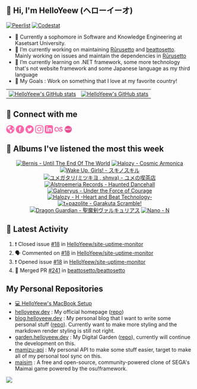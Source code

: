 <h2>👋 Hi, I'm HelloYeew (ヘローイーオ)</h2> 

<a href="https://peerlist.io/helloyeew"><img src="https://img.shields.io/badge/Peerlist-helloyeew-brightgreen" alt="Peerlist" /></a>
<a href="https://codestats.net/users/HelloYeew"><img src="https://img.shields.io/badge/-Codestats-3e4053" alt="Codestat" /></a>

- 📖 Currently a sophomore in Software and Knowledge Engineering at Kasetsart University.
- 🔭 I’m currently working on maintaining [Rūrusetto](https://github.com/Rurusetto/rurusetto) and [beattosetto](https://github.com/beattosetto/beattosetto). Mainly working on issues and maintain the dependencies in [Rūrusetto](https://github.com/Rurusetto/rurusetto)
- 🌱 I’m currently learning on .NET framework, some more technology that's not website framework and some Japanese language as my third language
- 🎯 My Goals : Work on something that I love at my favorite country!

<table>
  <tr>
    <td>
      <a href="https://github.com/anuraghazra/github-readme-stats">
        <img align="center" src="https://github-readme-stats.vercel.app/api?username=helloyeew&show_icons=true&theme=tokyonight" alt="HelloYeew's GitHub stats" />
      </a>
    </td>
    <td>
      <a href="https://git.io/streak-stats"><img align="center" src="https://github-readme-streak-stats.herokuapp.com?user=HelloYeew&theme=onedark&hide_border=true" alt="HelloYeew's GitHub stats" /></a>
    </td>
  <tr>
</table>

## 💬 Connect with me

<a href="https://helloyeew.dev"><img src="icon/globe-pink.svg" alt="Website" width="22" height="22" style="vertical-align:middle"></a>
<a href="https://www.facebook.com/HelloYeew/"><img src="icon/facebook-pink.svg" alt="Facebook profiles" width="22" height="22" style="vertical-align:middle"></a>
<a href="https://twitter.com/nonggummud"><img src="icon/twitter-pink.svg" alt="Twitter profiles" width="22" height="22" style="vertical-align:middle"></a>
<a href="https://www.instagram.com/ttim.gummud/"><img src="icon/instagram-pink.svg" alt="Instagram profiles" width="22" height="22" style="vertical-align:middle"></a>
<a href="https://www.linkedin.com/in/helloyeew"><img src="icon/linkedin-pink.svg" alt="Linkedin profiles" width="22" height="22" style="vertical-align:middle"></a>
<a href="https://www.last.fm/user/HelloYeew"><img src="icon/lastfm-pink.svg" alt="Last.fm profiles" width="22" height="22" style="vertical-align:middle"></a>
<a href="https://osu.ppy.sh/users/18735426"><img src="icon/osu.png" alt="osu! profiles" width="22" height="22" style="vertical-align:middle"></a>

## 🎵 Albums I've listened the most this week

<!-- lastfm -->
<p align="center"><a href="https://www.last.fm/music/Bernis/Until+The+End+Of+The+World"><img src="https://lastfm.freetls.fastly.net/i/u/64s/1e17d2fa3c6dff52e256fd85156ecc06.jpg" title="Bernis - Until The End Of The World"></a> <a href="https://www.last.fm/music/Halozy/Cosmic+Armonica"><img src="https://lastfm.freetls.fastly.net/i/u/64s/98833479dd734df5a78b1dbd97c60e35.png" title="Halozy - Cosmic Armonica"></a> <a href="https://www.last.fm/music/Wake+Up,+Girls!/%E3%82%B9%E3%82%AD%E3%83%8E%E3%82%B9%E3%82%AD%E3%83%AB"><img src="https://lastfm.freetls.fastly.net/i/u/64s/da6a17519583140a61802b18cdf9f942.png" title="Wake Up, Girls! - スキノスキル"></a> <a href="https://www.last.fm/music/%E3%83%A6%E3%83%A1%E3%82%AC%E3%82%BF%E3%83%AA(%E3%83%9F%E3%83%84%E3%82%AD%E3%83%A8+,+shnva)/%E3%83%A6%E3%83%A1%E3%81%AE%E5%96%AB%E8%8C%B6%E5%BA%97"><img src="https://lastfm.freetls.fastly.net/i/u/64s/a61f55afc4fb2356062c4df07cb90e6a.jpg" title="ユメガタリ(ミツキヨ , shnva) - ユメの喫茶店"></a> <a href="https://www.last.fm/music/Alstroemeria+Records/Haunted+Dancehall"><img src="https://lastfm.freetls.fastly.net/i/u/64s/e8555a8b71994d46bc213754ad74688a.png" title="Alstroemeria Records - Haunted Dancehall"></a> <a href="https://www.last.fm/music/Galneryus/Under+the+Force+of+Courage"><img src="https://lastfm.freetls.fastly.net/i/u/64s/07977695d3114433b96074320609b8d8.jpg" title="Galneryus - Under the Force of Courage"></a> <a href="https://www.last.fm/music/Halozy/H+-Heart+and+Beat+Technology-"><img src="https://lastfm.freetls.fastly.net/i/u/64s/b2e7c7ae58464879bac1356cf4e1b3b7.jpg" title="Halozy - H -Heart and Beat Technology-"></a> <a href="https://www.last.fm/music/t%252Bpazolite/Garakuta+Scramble!"><img src="https://lastfm.freetls.fastly.net/i/u/64s/5a1a2780efb1c2113b9e44575f513106.jpg" title="t+pazolite - Garakuta Scramble!"></a> <a href="https://www.last.fm/music/Dragon+Guardian/%E8%81%96%E9%AD%94%E5%89%A3%E3%83%B4%E3%82%A1%E3%83%AB%E3%82%AD%E3%83%A5%E3%83%AA%E3%82%A2%E3%82%B9"><img src="https://lastfm.freetls.fastly.net/i/u/64s/558078d389d1458d8c2af97fa744dc85.png" title="Dragon Guardian - 聖魔剣ヴァルキュリアス"></a> <a href="https://www.last.fm/music/Nano/N"><img src="https://lastfm.freetls.fastly.net/i/u/64s/78b87981c50d419daa1c868f107c39c6.jpg" title="Nano - N"></a> </p>

## 🏃 Latest Activity

<!--START_SECTION:activity-->
1. ❗️ Closed issue [#18](https://github.com/HelloYeew/site-uptime-monitor/issues/18) in [HelloYeew/site-uptime-monitor](https://github.com/HelloYeew/site-uptime-monitor)
2. 🗣 Commented on [#18](https://github.com/HelloYeew/site-uptime-monitor/issues/18) in [HelloYeew/site-uptime-monitor](https://github.com/HelloYeew/site-uptime-monitor)
3. ❗️ Opened issue [#18](https://github.com/HelloYeew/site-uptime-monitor/issues/18) in [HelloYeew/site-uptime-monitor](https://github.com/HelloYeew/site-uptime-monitor)
4. 🎉 Merged PR [#241](https://github.com/beattosetto/beattosetto/pull/241) in [beattosetto/beattosetto](https://github.com/beattosetto/beattosetto)
<!--END_SECTION:activity-->

## My Personal Repositories

- [💻 HelloYeew's MacBook Setup](https://github.com/HelloYeew/macbook-setup)
- [helloyeew.dev](https://www.helloyeew.dev) : My official homepage ([repo](https://github.com/HelloYeew/helloyeew.dev))
- [blog.helloyeew.dev](https://blog.helloyeew.dev/) : My personal blog that I want to write some personal stuff ([repo](https://github.com/HelloYeew/blog)). Currently want to make more styling and the markdown render styling is still not right.
- [garden.helloyeew.dev](https://garden.helloyeew.dev/) : My Digital Garden ([repo](https://github.com/HelloYeew/helloyeew-digital-garden)), currently will continue the development on this.
- [mamizu-api](https://github.com/HelloYeew/mamizu-api) : My personal API to make some stuff easier, target to make all of my personal tool sync on this.
- [maisim](https://github.com/HelloYeew/maisim) : A free and open-source, community-powered clone of SEGA's Maimai game powered by the osu!framework.

![](https://hit.yhype.me/github/profile?user_id=68165621)
<!--
**HelloYeew/HelloYeew** is a ✨ _special_ ✨ repository because its `README.md` (this file) appears on your GitHub profile.

Here are some ideas to get you started:

- 🔭 I’m currently working on ...
- 🌱 I’m currently learning ...
- 👯 I’m looking to collaborate on ...
- 🤔 I’m looking for help with ...
- 💬 Ask me about ...
- 📫 How to reach me: ...
- 😄 Pronouns: ...
- ⚡ Fun fact: ...
-->
